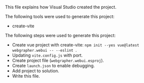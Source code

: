 This file explains how Visual Studio created the project.

The following tools were used to generate this project:
- create-vite

The following steps were used to generate this project:
- Create vue project with create-vite: `npm init --yes vue@latest webgrapher.webui -- --eslint `.
- Updating `vite.config.js` with port.
- Create project file (`webgrapher.webui.esproj`).
- Create `launch.json` to enable debugging.
- Add project to solution.
- Write this file.
